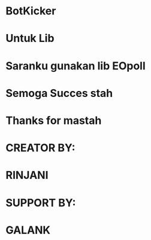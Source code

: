 # BotKicker
# Untuk Lib
# Saranku gunakan lib EOpoll
# Semoga Succes stah

# Thanks for mastah
# CREATOR BY:
#    RINJANI
# SUPPORT BY:
#    GALANK
